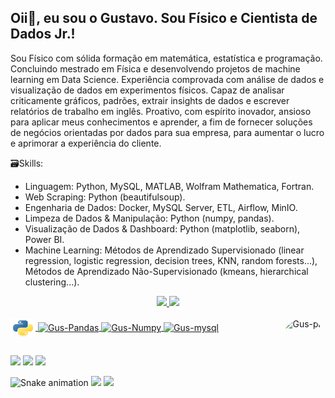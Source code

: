 ## Oii👋, eu sou o Gustavo. Sou Físico e Cientista de Dados Jr.!

Sou Físico com sólida formação em matemática, estatística e programação. Concluindo mestrado em Física e desenvolvendo projetos de machine learning em Data Science. Experiência comprovada com análise de dados e visualização de dados em experimentos físicos. Capaz de analisar criticamente gráficos, padrões, extrair insights de dados e escrever relatórios de trabalho em inglês. Proativo, com espírito inovador, ansioso para aplicar meus conhecimentos e aprender, a fim de fornecer soluções de negócios orientadas por dados para sua empresa, para aumentar o lucro e aprimorar a experiência do cliente.

🗃️Skills:
- Linguagem: Python, MySQL, MATLAB, Wolfram Mathematica, Fortran.
- Web Scraping: Python (beautifulsoup).
- Engenharia de Dados: Docker, MySQL Server, ETL, Airflow, MinIO.
- Limpeza de Dados & Manipulação: Python (numpy, pandas).
- Visualização de Dados & Dashboard: Python (matplotlib, seaborn), Power BI.
- Machine Learning: Métodos de Aprendizado Supervisionado (linear regression, logistic regression, decision trees, KNN, random forests...), Métodos de Aprendizado Não-Supervisionado (kmeans, hierarchical clustering...).

<div align="center">
  <a href="https://github.com/galvsoliveira">
  <img height="180em" src="https://github-readme-stats.vercel.app/api?username=galvsoliveira&show_icons=true&theme=dracula&include_all_commits=true&count_private=true"/>
  <img height="180em" src="https://github-readme-stats.vercel.app/api/top-langs/?username=galvsoliveira&layout=compact&langs_count=7&theme=dracula"/>
</div>
<div style="display: inline_block"><br>
  <img align="center" alt="Gus-Python" height="30" width="40" src="https://raw.githubusercontent.com/devicons/devicon/master/icons/python/python-original.svg">
  <img align="center" alt="Gus-Pandas" height="30" width="40" src="https://cdn.jsdelivr.net/gh/devicons/devicon/icons/pandas/pandas-original-wordmark.svg">
  <img align="center" alt="Gus-Numpy" height="30" width="40" src="https://cdn.jsdelivr.net/gh/devicons/devicon/icons/numpy/numpy-original-wordmark.svg">
  <img align="center" alt="Gus-mysql" height="30" width="40" src="https://cdn.jsdelivr.net/gh/devicons/devicon/icons/mysql/mysql-plain-wordmark.svg">
  <img align="right" alt="Gus-pic" height="150" style="border-radius:50px;" src="https://cdn.discordapp.com/attachments/844035143940309014/918288474304557096/download20211203204810.png">
</div>
  
  ##
 
<div> 
  <a href="https://www.instagram.com/oliveira.g.a/" target="_blank"><img src="https://img.shields.io/badge/-Instagram-%23E4405F?style=for-the-badge&logo=instagram&logoColor=white" target="_blank"></a>
  <a href = "mailto:g.alvs.oliveira@gmail.com"><img src="https://img.shields.io/badge/-Gmail-%23333?style=for-the-badge&logo=gmail&logoColor=white" target="_blank"></a>
  <a href="https://www.linkedin.com/in/gustavoaoliveira1/" target="_blank"><img src="https://img.shields.io/badge/-LinkedIn-%230077B5?style=for-the-badge&logo=linkedin&logoColor=white" target="_blank"></a> 
 
  ![Snake animation](https://github.com/galvsoliveira/galvsoliveira/blob/output/github-contribution-grid-snake.svg)
 ![](https://komarev.com/ghpvc/?username=galvsoliveira)
 ![](https://hit.yhype.me/github/profile?user_id=95829723)
</div>


